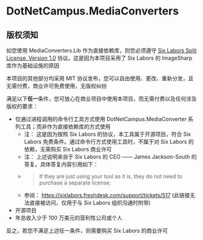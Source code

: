 ﻿# DotNetCampus.MediaConverters

## 版权须知

如您使用 MediaConverters.Lib 作为直接依赖库，则您必须遵守 [Six Labors Split License, Version 1.0](ThirdPartyNotices/SixLabors.LICENSE.txt) 协议。这是因为本项目采用了 Six Labors 的 ImageSharp 库作为基础设施的原因

本项目的其他部分均采用 MIT 协议发布，您可以自由使用、更改、重新分发，且无需付费，商业许可免费使用，无版权纠纷

满足以下**任一**条件，您可放心在商业项目中使用本项目，而无需付费以及任何涉及版权的要求：

- 仅通过进程调用的命令行工具方式使用 DotNetCampus.MediaConverter 系列工具；而非作为直接依赖库的方式使用
  - 注： 这是因为按照 Six Labors 的协议，本工具属于开源项目，符合 Six Labors 免费条件。通过命令行方式使用工具时，不属于对 Six Labors 的依赖，无需购买 Six Labors 商业许可
  - 注： 上述说明来自于 Six Labors 的 CEO —— James Jackson-South 的答复。具体答复内容引用如下：
  - > If they are just using your tool as it is, they do not need to purchase a separate license.
  - 参阅： <https://sixlabors.freshdesk.com/support/tickets/517> (此链接无法直接被访问，仅用于与 Six Labors 组织沟通时附带)
- 开源项目
- 年总收入少于 100 万美元的营利性公司或个人

反之，若您不满足上述任一条件，则需要购买 Six Labors 的商业许可